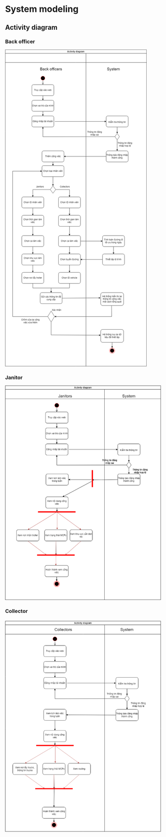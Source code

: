 
# System modeling

## Activity diagram

### Back officer

![Activity diagram for BO](https://github.com/diyuenji/SE_assignment/blob/main/System%20Modeling/Activity%20diagram%20for%20Back%20officers.drawio.png)

### Janitor

![Activity diagram for Janitor](https://github.com/diyuenji/SE_assignment/blob/main/System%20Modeling/Untitled%20Diagram.drawio.png)

### Collector

![Activity diagram for Collector](https://github.com/diyuenji/SE_assignment/blob/main/System%20Modeling/Activity%20Diagram/Activity%20diagram%20for%20Collector.drawio.png)

